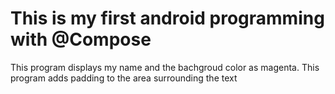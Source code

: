 # This is my first android  programming with @Compose
This program displays my name and the bachgroud color as magenta.
This program adds padding to the area surrounding the text
